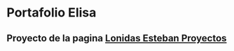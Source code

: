 ﻿# Portafolio Elisa

## Proyecto de la pagina [Lonidas Esteban Proyectos](https://www.leonidasesteban.com/proyectos)
